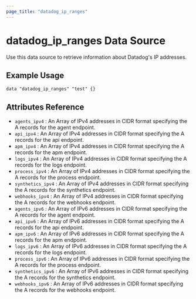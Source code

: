 ```yaml
---
page_title: "datadog_ip_ranges"
---
```


# datadog_ip_ranges Data Source

Use this data source to retrieve information about Datadog's IP addresses.

## Example Usage

```
data "datadog_ip_ranges" "test" {}
```

## Attributes Reference

- `agents_ipv4` : An Array of IPv4 addresses in CIDR format specifying the A records for the agent endpoint.
- `api_ipv4` : An Array of IPv4 addresses in CIDR format specifying the A records for the api endpoint.
- `apm_ipv4` : An Array of IPv4 addresses in CIDR format specifying the A records for the apm endpoint.
- `logs_ipv4` : An Array of IPv4 addresses in CIDR format specifying the A records for the logs endpoint.
- `process_ipv4` : An Array of IPv4 addresses in CIDR format specifying the A records for the process endpoint.
- `synthetics_ipv4` : An Array of IPv4 addresses in CIDR format specifying the A records for the synthetics endpoint.
- `webhooks_ipv4` : An Array of IPv4 addresses in CIDR format specifying the A records for the webhooks endpoint.
- `agents_ipv6` : An Array of IPv6 addresses in CIDR format specifying the A records for the agent endpoint.
- `api_ipv6` : An Array of IPv6 addresses in CIDR format specifying the A records for the api endpoint.
- `apm_ipv6` : An Array of IPv6 addresses in CIDR format specifying the A records for the apm endpoint.
- `logs_ipv6` : An Array of IPv6 addresses in CIDR format specifying the A records for the logs endpoint.
- `process_ipv6` : An Array of IPv6 addresses in CIDR format specifying the A records for the process endpoint.
- `synthetics_ipv6` : An Array of IPv6 addresses in CIDR format specifying the A records for the synthetics endpoint.
- `webhooks_ipv6` : An Array of IPv6 addresses in CIDR format specifying the A records for the webhooks endpoint.
